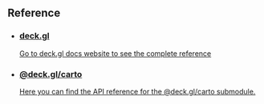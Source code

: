 ## Reference

<ul class="grid-cell--col10 grid u-mt64">
    <li class="grid-cell grid-cell--col6 grid-cell--col12--mobile u-mb20">
        <a href="https://deck.gl/docs" class="clickable-card clickable-card--small">
        <h3 class="title f20 is-txtBaseGrey u-mt16">deck.gl</h3>
        <p class="text f16 is-txtTypo2 u-mt8">Go to deck.gl docs website to see the complete reference</p>
        </a>
    </li>
    <li class="grid-cell grid-cell--col6 grid-cell--col12--mobile u-mb20">
        <a href="https://deck.gl/docs/api-reference/carto/overview" class="clickable-card clickable-card--small">
        <h3 class="title f20 is-txtBaseGrey u-mt16">@deck.gl/carto</h3>
        <p class="text f16 is-txtTypo2 u-mt8">Here you can find the API reference for the @deck.gl/carto submodule.</p>
        </a>
    </li>
</ul>


